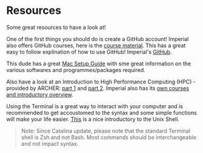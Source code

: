 # Resources 

Some great resources to have a look at!

One of the first things you should do is create a GitHub account! 
Imperial also offers GitHub courses, here is the [course material](https://imperialcollegelondon.github.io/grad_school_git_course/). This has a great easy to follow explination of how to use GitHub!
Imperial's [GitHub](https://github.com/ImperialCollegeLondon).


This dude has a great [Mac Setup Guide](https://sourabhbajaj.com/mac-setup/) with sme great information on the various softwares and programmes/packages required. 

Also have a look at an Introduction to High Performance Computing (HPC) - provided by ARCHER: [part 1](https://archer-cse.github.io/2019-12-09-epcc-hpcshell/) and [part 2](https://archer-cse.github.io/2019-12-09-epcc-hpcintro/). Imperial also has its [own courses and introductory overview](https://github.com/fm2817/get_SRR#fastq-storage). 


Using the Terminal is a great way to interact with your computer and is recommended to get accoustomed to the syntax and some simple functions will make your life easier. [This](http://swcarpentry.github.io/shell-novice/) is a nice introductory to the Unix Shell. 

> Note: Since Catalina update, please note that the standard Terminal shell is Zsh and not Bash. Most commands should be interchangeable and not impact syntax. 







